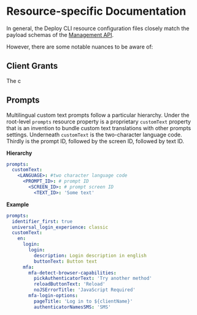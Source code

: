# Resource-specific Documentation

In general, the Deploy CLI resource configuration files closely match the payload schemas of the [Management API](https://auth0.com/docs/api/management/v2).

However, there are some notable nuances to be aware of:

## Client Grants

The c

## Prompts

Multilingual custom text prompts follow a particular hierarchy. Under the root-level `prompts` resource property is a proprietary `customText` property that is an invention to bundle custom text translations with other prompts settings. Underneath `customText` is the two-character language code. Thirdly is the prompt ID, followed by the screen ID, followed by text ID.

**Hierarchy**

```yaml
prompts:
  customText:
    <LANGUAGE>: #two character language code
      <PROMPT_ID>: # prompt ID
        <SCREEN_ID>: # prompt screen ID
          <TEXT_ID>: 'Some text'
```

**Example**

```yaml
prompts:
  identifier_first: true
  universal_login_experience: classic
  customText:
    en:
      login:
        login:
          description: Login description in english
          buttonText: Button text
      mfa:
        mfa-detect-browser-capabilities:
          pickAuthenticatorText: 'Try another method'
          reloadButtonText: 'Reload'
          noJSErrorTitle: 'JavaScript Required'
        mfa-login-options:
          pageTitle: 'Log in to ${clientName}'
          authenticatorNamesSMS: 'SMS'
```

